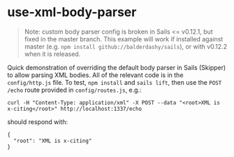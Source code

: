 # use-xml-body-parser

> Note: custom body parser config is broken in Sails <= v0.12.1, but fixed in the master branch.  This example will work if installed against master (e.g. `npm install github://balderdashy/sails`), or with v0.12.2 when it is released.

Quick demonstration of overriding the default body parser in Sails (Skipper) to allow parsing XML bodies.  All of the relevant code is in the `config/http.js` file.  To test, `npm install` and `sails lift`, then use the `POST /echo` route provided in `config/routes.js`, e.g.:

```
curl -H "Content-Type: application/xml" -X POST --data "<root>XML is x-citing</root>" http://localhost:1337/echo
```

should respond with:

```
{
  "root": "XML is x-citing"
}
```
